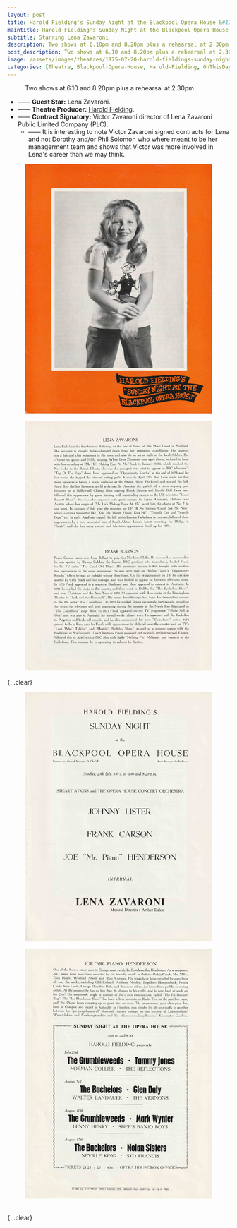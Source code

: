 ```yaml
---
layout: post
title: Harold Fielding's Sunday Night at the Blackpool Opera House &#124; 20 July 1975
maintitle: Harold Fielding's Sunday Night at the Blackpool Opera House
subtitle: Starring Lena Zavaroni
description: Two shows at 6.10pm and 8.20pm plus a rehearsal at 2.30pm The Contract for the show was signed by Victor Zavaroni.
post_description: Two shows at 6.10 and 8.20pm plus a rehearsal at 2.30pm
image: /assets/images/theatres/1975-07-20-harold-fieldings-sunday-night-at-the-blackpool-opera-house-01.jpg
categories: [Theatre, Blackpool-Opera-House, Harold-Fielding, OnThisDay20July]
---
```


<figure class="fig3">
Two shows at 6.10 and 8.20pm plus a rehearsal at 2.30pm
</figure>

* —— **Guest Star:** Lena Zavaroni.
* —— **Theatre Producer:** [Harold Fielding](/biography/harold-fielding).
* —— **Contract Signatory:** Victor Zavaroni director of Lena Zavaroni Public Limited Company (PLC).
     * —— It is interesting to note Victor Zavaroni signed contracts for Lena and not Dorothy and/or Phil Solomon who where meant to be her managerment team and shows that Victor was more involved in Lena's career than we may think.

<figure class="fig1">
<a href="/assets/images/theatres/1975-07-20-harold-fieldings-sunday-night-at-the-blackpool-opera-house-01.jpg"><img src="/assets/images/theatres/1975-07-20-harold-fieldings-sunday-night-at-the-blackpool-opera-house-01.jpg" class="full-width zoom-in"></a>
</figure>

<figure class="fig2">
<a href="/assets/images/theatres/1975-07-20-harold-fieldings-sunday-night-at-the-blackpool-opera-house-02.jpg"><img src="/assets/images/theatres/1975-07-20-harold-fieldings-sunday-night-at-the-blackpool-opera-house-02.jpg" class="full-width zoom-in"></a>
</figure>

{: .clear}

<figure class="fig1">
<a href="/assets/images/theatres/1975-07-20-harold-fieldings-sunday-night-at-the-blackpool-opera-house-03.jpg"><img src="/assets/images/theatres/1975-07-20-harold-fieldings-sunday-night-at-the-blackpool-opera-house-03.jpg" class="full-width zoom-in"></a>
</figure>

<figure class="fig2">
<a href="/assets/images/theatres/1975-07-20-harold-fieldings-sunday-night-at-the-blackpool-opera-house-04.jpg"><img src="/assets/images/theatres/1975-07-20-harold-fieldings-sunday-night-at-the-blackpool-opera-house-04.jpg" class="full-width zoom-in"></a>
</figure>

<br />{: .clear}

